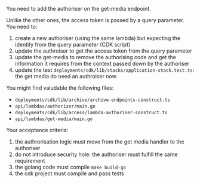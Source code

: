 You need to add the authoriser on the get-media endpoint.

Unlike the other ones, the access token is passed by a query parameter. You need to:

1. create a new authoriser (using the same lambda) but expecting the identity from the query parameter (CDK script)
2. update the authroiser to get the access token from the query parameter
3. update the get-media to remove the authorising code and get the information it requires from the context passed down by the authoriser
4. update the test `deployments/cdk/lib/stacks/application-stack.test.ts`: the get media do need an authroiser now.

You might find valudable the following files:

* `deployments/cdk/lib/archive/archive-endpoints-construct.ts`
* `api/lambdas/authorizer/main.go`
* `deployments/cdk/lib/access/lambda-authoriser-construct.ts`
* `api/lambdas/get-media/main.go`

Your acceptance criteria:

1. the authrorisation logic must move from the get media handler to the authoriser
2. do not introduce security hole: the authoriser must fulfill the same requirement
3. the golang code must compile `make build-go`
4. the cdk project must compile and pass tests
